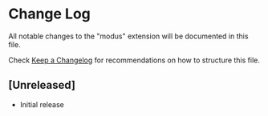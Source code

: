 # Change Log

All notable changes to the "modus" extension will be documented in this file.

Check [Keep a Changelog](http://keepachangelog.com/) for recommendations on how to structure this file.

## [Unreleased]

- Initial release